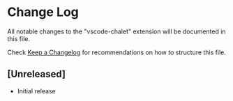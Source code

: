 # Change Log

All notable changes to the "vscode-chalet" extension will be documented in this file.

Check [Keep a Changelog](http://keepachangelog.com/) for recommendations on how to structure this file.

## [Unreleased]

-   Initial release
